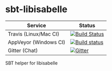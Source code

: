 # sbt-libisabelle

| Service                   | Status |
| ------------------------- | ------ |
| Travis (Linux/Mac CI)     | [![Build Status](https://travis-ci.org/larsrh/sbt-libisabelle.svg?branch=master)](https://travis-ci.org/larsrh/sbt-libisabelle) |
| AppVeyor (Windows CI)     | [![Build status](https://ci.appveyor.com/api/projects/status/upnd09ldkgnu8b0d/branch/master?svg=true)](https://ci.appveyor.com/project/larsrh/sbt-libisabelle/branch/master) |
| Gitter (Chat)             | [![Gitter](https://badges.gitter.im/Join%20Chat.svg)](https://gitter.im/larsrh/libisabelle) |


SBT helper for libisabelle

